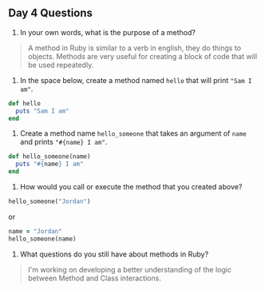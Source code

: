 ## Day 4 Questions

1. In your own words, what is the purpose of a method?
  > A method in Ruby is similar to a verb in english, they do things to objects. Methods are very useful for creating a block of code that will be used repeatedly.

1. In the space below, create a method named `hello` that will print `"Sam I am"`.

  ```ruby
  def hello
    puts "Sam I am"
  end
  ```
1. Create a method name `hello_someone` that takes an argument of `name` and prints `"#{name} I am"`.

  ```ruby
  def hello_someone(name)
    puts "#{name} I am"
  end
  ```

1. How would you call or execute the method that you created above?

  ```ruby
  hello_someone("Jordan")
  ```
  or

  ```ruby
  name = "Jordan"
  hello_someone(name)
  ```

1. What questions do you still have about methods in Ruby?

> I'm working on developing a better understanding of the logic between Method and Class interactions.
